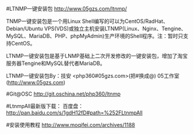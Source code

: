 #LTNMP一键安装包
http://www.05gzs.com/ltnmp/

TNMP一键安装包是一个用Linux Shell编写的可以为CentOS/RadHat、Debian/Ubuntu VPS(VDS)或独立主机安装LTNMP(Linux、Nginx、Tengine、MySQL、MariaDB、PHP、phpMyAdmin)生产环境的Shell程序。注：暂时只支持CentOS。

LTNMP一键安装包是基于LNMP基础上二次开发修改的一键安装包，增加了淘宝服务器Tengine和MySQL替代者MariaDB。

LTNMP一键安装包By：技安 <php360#05gzs.com>(把#换成@)  05工作室(http://www.05gzs.com)

#Git@OSC
http://git.oschina.net/php360/ltnmp

#LtnmpAll最新版下载：
百度盘：http://pan.baidu.com/s/1gdH12fD#path=%252FLtnmpAll

#安装使用教程
http://www.moqifei.com/archives/1188
